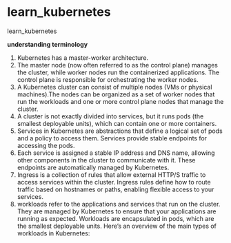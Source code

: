 # learn_kubernetes
learn_kubernetes

**understanding terminology**
1. Kubernetes has a master-worker architecture.
2. The master node (now often referred to as the control plane) manages the cluster, while worker nodes run the containerized applications. The control plane is responsible for orchestrating the worker nodes.
3. A Kubernetes cluster can consist of multiple nodes (VMs or physical machines).The nodes can be organized as a set of worker nodes that run the workloads and one or more control plane nodes that manage the cluster.
4. A cluster is not exactly divided into services, but it runs pods (the smallest deployable units), which can contain one or more containers.
5. Services in Kubernetes are abstractions that define a logical set of pods and a policy to access them. Services provide stable endpoints for accessing the pods.
6. Each service is assigned a stable IP address and DNS name, allowing other components in the cluster to communicate with it. These endpoints are automatically managed by Kubernetes.
7. Ingress is a collection of rules that allow external HTTP/S traffic to access services within the cluster. Ingress rules define how to route traffic based on hostnames or paths, enabling flexible access to your services.
8. workloads refer to the applications and services that run on the cluster. They are managed by Kubernetes to ensure that your applications are running as expected. Workloads are encapsulated in pods, which are the smallest deployable units. Here’s an overview of the main types of workloads in Kubernetes:
   


